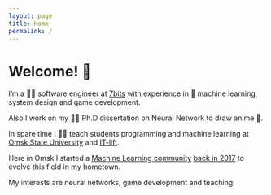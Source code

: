 ```yaml
---
layout: page
title: Home
permalink: /
---
```


# Welcome! 🌱

I’m a 👨‍💻 software engineer at [7bits](https://7bits.it/) with experience in 🤖 machine learning, system design and game development.

Also I work on my 👨‍🎓 Ph.D dissertation on Neural Network to draw anime 🌸.

In spare time I 🧙‍♂️ teach students programming and machine learning at [Omsk State University](https://omsu.ru/) and [IT-lift](http://itlift.1der.link/).

Here in Omsk I started a [Machine Learning community](https://vk.com/mlomsk) [back in 2017](https://vk.com/wall-141957789_2) to evolve this field in my hometown.

My interests are neural networks, game development and teaching.

